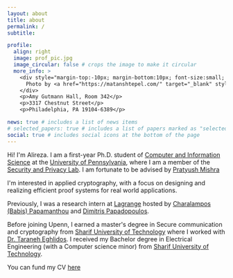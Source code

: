 ```yaml
---
layout: about
title: about
permalink: /
subtitle:

profile:
  align: right
  image: prof_pic.jpg
  image_circular: false # crops the image to make it circular
  more_info: >
    <div style="margin-top:-10px; margin-bottom:10px; font-size:small; color:gray;">
      Photo by <a href="https://matanshtepel.com/" target="_blank" style="color:gray;">Matan</a>
    </div>
    <p>Amy Gutmann Hall, Room 342</p>
    <p>3317 Chestnut Street</p>
    <p>Philadelphia, PA 19104-6389</p>

news: true # includes a list of news items
# selected_papers: true # includes a list of papers marked as "selected={true}"
social: true # includes social icons at the bottom of the page
---
```


Hi! I'm Alireza. I am a first-year Ph.D. student of [Computer and Information Science](https://www.cis.upenn.edu/) at the [University of Pennsylvania](https://www.upenn.edu/), where I am a member of the [Security and Privacy Lab](https://splab.cis.upenn.edu/). I am fortunate to be advised by [Pratyush Mishra](https://pratyushmishra.com/)

I'm interested in applied cryptography, with a focus on designing and realizing efficient proof systems for real world applications.

Previously, I was a research intern at [Lagrange](https://www.lagrange.dev/) hosted by [Charalampos (Babis) Papamanthou](https://www.cs.yale.edu/homes/cpap/) and [Dimitris Papadopoulos](https://www.cse.ust.hk/~dipapado/).

Before joining Upenn, I earned a master's degree in Secure communication and cryptography from [Sharif University of Technology](https://en.sharif.ir/) where I worked with [Dr. Taraneh Eghlidos](https://sharif.edu/~teghlidos/). I received my Bachelor degree in Electrical Engineering (with a Computer science minor) from [Sharif University of Technology](https://en.sharif.ir/).

You can fund my CV [here](assets/pdf/cv.pdf)
